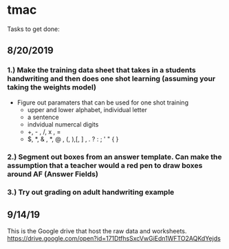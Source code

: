 # tmac
Tasks to get done:

## 8/20/2019
 
### 1.) Make the training data sheet that takes in a students handwriting and then does one shot learning (assuming your taking the weights model)
  - Figure out paramaters that can be used for one shot training
    - upper and lower alphabet, individual letter 
    - a sentence
    - indvidual numercal digits
    - +, - , /, x , = 
    - $, *, & , *, @ , (, ),[, ] , . ? : ; ' " { } 
### 2.) Segment out boxes from an answer template. Can make the assumption that a teacher would a red pen to draw boxes around AF (Answer Fields)

### 3.) Try out grading on adult handwriting example


## 9/14/19
This is the Google drive that host the raw data and worksheets. 
https://drive.google.com/open?id=171DtfhsSxcVwGiEdn1WFTO2AQKdYejds


